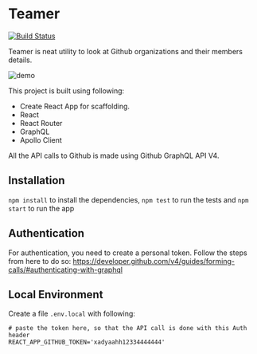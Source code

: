 # Teamer

[![Build Status](https://travis-ci.com/vinitkumar/teamer.svg?branch=master)](https://travis-ci.com/vinitkumar/teamer)

Teamer is neat utility to look at Github organizations and their members details.

![demo](https://cldup.com/hP2x4hEY9K.jpg)

This project is built using following:


- Create React App for scaffolding.
- React
- React Router
- GraphQL
- Apollo Client


All the API calls to Github is made using Github GraphQL API V4.

## Installation

`npm install` to install the dependencies,
`npm test` to run the tests and
`npm start` to run the app

## Authentication

For authentication, you need to create a personal token. Follow the steps from here to do so: https://developer.github.com/v4/guides/forming-calls/#authenticating-with-graphql


## Local Environment

Create a file `.env.local` with following:

```
# paste the token here, so that the API call is done with this Auth header
REACT_APP_GITHUB_TOKEN='xadyaahh12334444444'
```
